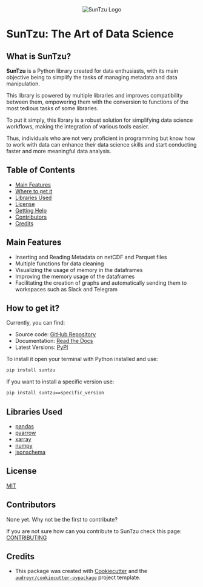 <div align="center">
  <img src="https://i.imgur.com/vUEEcII.png" alt="SunTzu Logo"><br>
</div>

# SunTzu: The Art of Data Science

## What is SunTzu?
**SunTzu** is a Python library created for data enthusiasts, with its main objective being to simplify the tasks of managing metadata and data manipulation. 

This library is powered by multiple libraries and improves compatibility between them, empowering them with the conversion to functions of the most tedious tasks of some libraries. 

To put it simply, this library is a robust solution for simplifying data science workflows, making the integration of various tools easier. 

Thus, individuals who are not very proficient in programming but know how to work with data can enhance their data science skills and start conducting faster and more meaningful data analysis.

## Table of Contents

- [Main Features](#main-features)
- [Where to get it](#how-to-get-it)
- [Libraries Used](#libraries-used)
- [License](#license)
- [Getting Help](#getting-help)
- [Contributors](#contributors)
- [Credits](#credits)

## Main Features
- Inserting and Reading Metadata on netCDF and Parquet files
- Multiple functions for data cleaning
- Visualizing the usage of memory in the dataframes
- Improving the memory usage of the dataframes
- Facilitating the creation of graphs and automatically sending them to workspaces such as Slack and Telegram

## How to get it?
Currently, you can find:
 - Source code: [GitHub Repository](https://github.com/Abigor111/SunTzu)
 - Documentation: [Read the Docs](https://suntzu.readthedocs.io/en/latest/index.html)
 - Latest Versions: [PyPI](https://pypi.org/project/suntzu/#history)

To install it open your terminal with Python installed and use:
```sh
pip install suntzu
```
If you want to install a specific version use:
```sh
pip install suntzu==specific_version
```


## Libraries Used
- [pandas](https://pypi.org/project/pandas/)
- [pyarrow](https://pypi.org/project/pyarrow/)
- [xarray](https://pypi.org/project/xarray/)
- [numpy](https://pypi.org/project/numpy/)
- [jsonschema](https://pypi.org/project/jsonschema/)


## License
[MIT](LICENSE)

## Contributors
None yet. Why not be the first to contribute?

If you are not sure how can you contribute to SunTzu check this page: [CONTRIBUTING](CONTRIBUTING.md)
## Credits
 - This package was created with [Cookiecutter](https://github.com/audreyr/cookiecutter) and the [`audreyr/cookiecutter-pypackage`](https://github.com/audreyr/cookiecutter-pypackage) project template.
